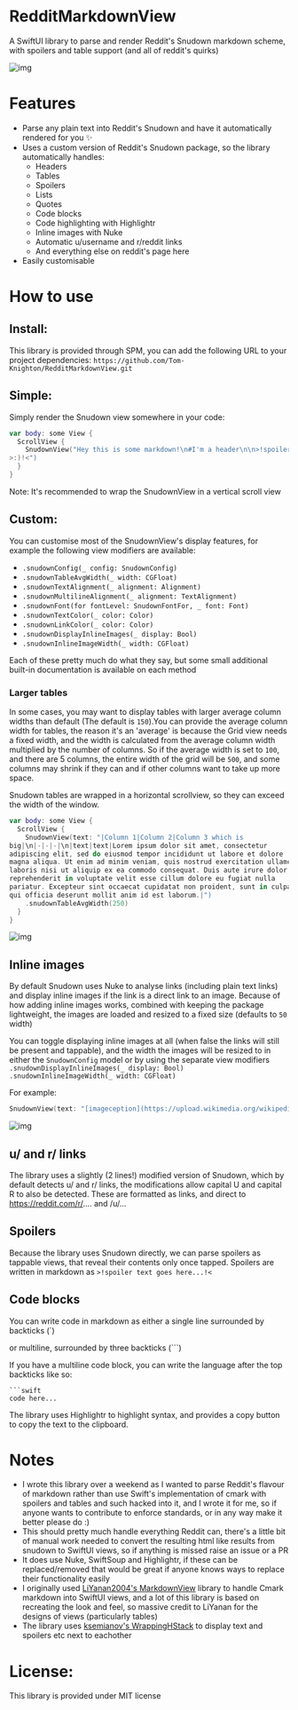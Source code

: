 # RedditMarkdownView
A SwiftUI library to parse and render Reddit's Snudown markdown scheme, 
with spoilers and table support (and all of reddit's quirks)

![img](https://cdn.tomk.online/cdn/RedditMarkdownView/presentation1.png)

# Features
- Parse any plain text into Reddit's Snudown and have it automatically 
rendered for you ✨
- Uses a custom version of Reddit's Snudown package, so the library 
automatically handles:
  - Headers
  - Tables
  - Spoilers
  - Lists
  - Quotes
  - Code blocks
  - Code highlighting with Highlightr
  - Inline images with Nuke
  - Automatic u/username and r/reddit links
  - And everything else on reddit's page here
- Easily customisable

# How to use

## Install:
This library is provided through SPM, you can add the following URL to 
your project dependencies:
`https://github.com/Tom-Knighton/RedditMarkdownView.git`

## Simple:
Simply render the Snudown view somewhere in your code:

```swift
var body: some View {
  ScrollView {
    SnudownView("Hey this is some markdown!\n#I'm a header\n\n>!spoiler 
>:)!<")
  }
}
```
Note: It's recommended to wrap the SnudownView in a vertical scroll view

## Custom:
You can customise most of the SnudownView's display features, for example 
the following view modifiers are available:
- `.snudownConfig(_ config: SnudownConfig)`
- `.snudownTableAvgWidth(_ width: CGFloat)`
- `.snudownTextAlignment(_ alignment: Alignment)`
- `.snudownMultilineAlignment(_ alignment: TextAlignment)`
- `.snudownFont(for fontLevel: SnudownFontFor, _ font: Font)`
- `.snudownTextColor(_ color: Color)`
- `.snudownLinkColor(_ color: Color)`
- `.snudownDisplayInlineImages(_ display: Bool)`
- `.snudownInlineImageWidth(_ width: CGFloat)`

Each of these pretty much do what they say, but some small additional 
built-in documentation is available on each method 

### Larger tables
In some cases, you may want to display tables with larger average column 
widths than default (The default is `150`).You can provide the average 
column width for tables, the reason it's an 'average' is because the Grid 
view needs a fixed width, and the width is calculated from the average 
column width multiplied by the number of columns. So if the average width 
is set to `100`, and there are 5 columns, the entire width of the grid 
will be `500`, and some columns may shrink if they can and if other 
columns want to take up more space.

Snudown tables are wrapped in a horizontal scrollview, so they can exceed 
the width of the window.

```swift
var body: some View {
  ScrollView {
    SnudownView(text: "|Column 1|Column 2|Column 3 which is 
big|\n|-|-|-|\n|text|text|Lorem ipsum dolor sit amet, consectetur 
adipiscing elit, sed do eiusmod tempor incididunt ut labore et dolore 
magna aliqua. Ut enim ad minim veniam, quis nostrud exercitation ullamco 
laboris nisi ut aliquip ex ea commodo consequat. Duis aute irure dolor in 
reprehenderit in voluptate velit esse cillum dolore eu fugiat nulla 
pariatur. Excepteur sint occaecat cupidatat non proident, sunt in culpa 
qui officia deserunt mollit anim id est laborum.|")
    .snudownTableAvgWidth(250)
  }
}
```

![img](https://cdn.tomk.online/cdn/RedditMarkdownView/presentation2.png)

## Inline images
By default Snudown uses Nuke to analyse links (including plain text links) 
and display inline images if the link is a direct link to an image. 
Because of how adding inline images works, combined with keeping the 
package lightweight, the images are loaded and resized to a fixed size 
(defaults to `50` width)

You can toggle displaying inline images at all (when false the links will 
still be present and tappable), and the width the images will be resized 
to in either the `SnudownConfig` model or by using the separate view 
modifiers
`.snudownDisplayInlineImages(_ display: Bool)` 
`.snudownInlineImageWidth(_ width: CGFloat)`

For example:
```swift
SnudownView(text: "[imageception](https://upload.wikimedia.org/wikipedia/commons/b/be/SGI-2016-South_Georgia_%28Fortuna_Bay%29%E2%80%93King_penguin_%28Aptenodytes_patagonicus%29_04.jpg)"
```
![img](https://cdn.tomk.online/cdn/RedditMarkdownView/presentation3.png)

## u/ and r/ links
The library uses a slightly (2 lines!) modified version of Snudown, which 
by default detects u/ and r/ links, the modifications allow capital U and 
capital R to also be detected. These are formatted as links, and direct to 
https://reddit.com/r/.... and /u/...

## Spoilers
Because the library uses Snudown directly, we can parse spoilers as 
tappable views, that reveal their contents only once tapped. Spoilers are 
written in markdown as 
`>!spoiler text goes here...!<`

## Code blocks
You can write code in markdown as either a single line surrounded by 
backticks (`)

 or multiline, surrounded by three backticks (`\``)

If you have a multiline code block, you can write the language after the 
top backticks like so:
```
```swift 
code here...
````
The library uses Highlightr to highlight syntax, and provides a copy 
button to copy the text to the clipboard.


# Notes
- I wrote this library over a weekend as I wanted to parse Reddit's 
flavour of markdown rather than use Swift's implementation of cmark with 
spoilers and tables and such hacked into it, and I wrote it for me, so if 
anyone wants to contribute to enforce standards, or in any way make it 
better please do :)
- This should pretty much handle everything Reddit can, there's a little 
bit of manual work needed to convert the resulting html like results from 
snudown to SwiftUI views, so if anything is missed raise an issue or a PR
- It does use Nuke, SwiftSoup and Highlightr, if these can be 
replaced/removed that would be great if anyone knows ways to replace their 
functionality easily
- I originally used [LiYanan2004's 
MarkdownView](https://github.com/LiYanan2004/MarkdownView) library to 
handle Cmark markdown into SwiftUI views, and a lot of this library is 
based on recreating the look and feel, so massive credit to LiYanan for 
the designs of views (particularly tables)
- The library uses [ksemianov's 
WrappingHStack](https://github.com/ksemianov/WrappingHStack) to display 
text and spoilers etc next to eachother

# License:
This library is provided under MIT license

